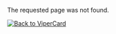 
The requested page was not found.

<a href="/"><img border="0" src="/resources03a/intro/err/back.png"  alt="Back to ViperCard" /></a>
